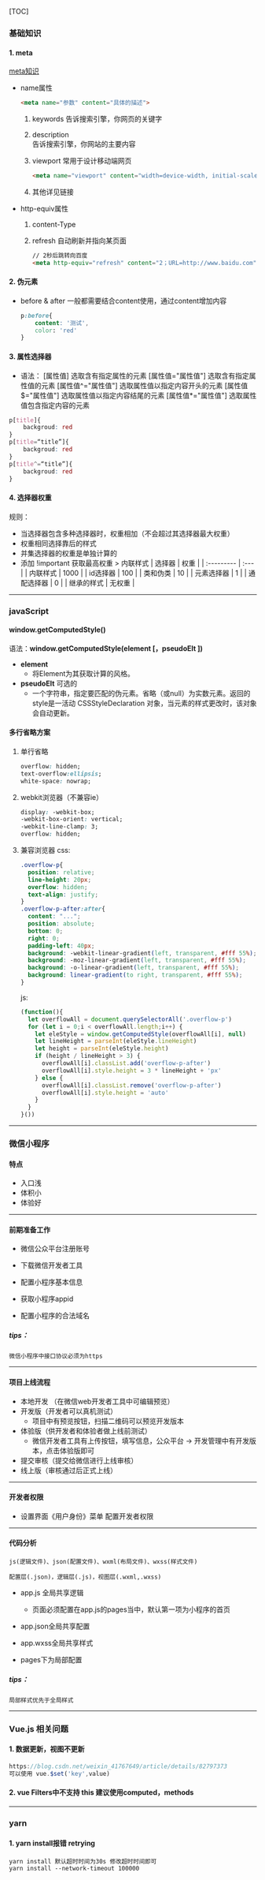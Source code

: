 [TOC]

### 基础知识

#### 1. meta

[meta知识](https://segmentfault.com/a/1190000004279791)

- name属性
  
	```html
  <meta name="参数" content="具体的描述">
  ```
  
  1. keywords
     告诉搜索引擎，你网页的关键字
  2. description  
     告诉搜索引擎，你网站的主要内容
  3. viewport
      常用于设计移动端网页
     
     ```html
     <meta name="viewport" content="width=device-width, initial-scale=1">
     ```
  4. 其他详见链接
- http-equiv属性
	1. content-Type
	
	2. refresh
		自动刷新并指向某页面
		```html
		// 2秒后跳转向百度
		<meta http-equiv="refresh" content="2；URL=http://www.baidu.com"> 
		```
#### 2. 伪元素
- before & after
	一般都需要结合content使用，通过content增加内容
	```css
	p:before{
		content: '测试',
		color: 'red'
	}
	```
#### 3. 属性选择器
- 语法：
	[属性值] 选取含有指定属性的元素
	[属性值="属性值"] 选取含有指定属性值的元素
	[属性值^="属性值"] 选取属性值以指定内容开头的元素
	[属性值$="属性值"] 选取属性值以指定内容结尾的元素
	[属性值*="属性值"] 选取属性值包含指定内容的元素
```css
p[title]{
	backgroud: red
}
p[title=“title”]{
	backgroud: red
}
p[title^=“title”]{
	backgroud: red
}
```
#### 4. 选择器权重
规则：
- 当选择器包含多种选择器时，权重相加（不会超过其选择器最大权重）
- 权重相同选择靠后的样式
- 并集选择器的权重是单独计算的
- 添加 !important 获取最高权重 > 内联样式 
| 选择器     | 权重 |
| :--------- | :--- |
| 内联样式   | 1000 |
| id选择器   | 100  |
| 类和伪类   | 10   |
| 元素选择器 | 1    |
| 通配选择器 | 0    |
| 继承的样式 | 无权重 |

---
### javaScript
#### window.getComputedStyle()

语法：<b>window.getComputedStyle(element [，pseudoElt ])</b>
- <b>element</b>
	- 将Element为其获取计算的风格。
- <b>pseudoElt</b>  可选的
	- 一个字符串，指定要匹配的伪元素。省略（或null）为实数元素。返回的style是一活动 CSSStyleDeclaration	对象，当元素的样式更改时，该对象会自动更新。

#### 多行省略方案
1. 单行省略
	```css
   overflow: hidden;
   text-overflow:ellipsis;
   white-space: nowrap;
   ````
2. webkit浏览器（不兼容ie）
    ```css
    display: -webkit-box;
    -webkit-box-orient: vertical;
    -webkit-line-clamp: 3;
    overflow: hidden;
    ```
3. 兼容浏览器
    css:
    
    ```css
    .overflow-p{
      position: relative; 
      line-height: 20px;
      overflow: hidden;
      text-align: justify;
    }
    .overflow-p-after:after{
      content: "...";
      position: absolute;
      bottom: 0;
      right: 0;
      padding-left: 40px;
      background: -webkit-linear-gradient(left, transparent, #fff 55%);
      background: -moz-linear-gradient(left, transparent, #fff 55%);
      background: -o-linear-gradient(left, transparent, #fff 55%);
      background: linear-gradient(to right, transparent, #fff 55%);
    }
    ```
    js:
   ```js
   (function(){
     let overflowAll = document.querySelectorAll('.overflow-p')
     for (let i = 0;i < overflowAll.length;i++) {
       let eleStyle = window.getComputedStyle(overflowAll[i], null)
       let lineHeight = parseInt(eleStyle.lineHeight)
       let height = parseInt(eleStyle.height)
       if (height / lineHeight > 3) {
         overflowAll[i].classList.add('overflow-p-after')
         overflowAll[i].style.height = 3 * lineHeight + 'px'
       } else {
         overflowAll[i].classList.remove('overflow-p-after')
         overflowAll[i].style.height = 'auto'
       }
     }
   }())
   ```

---
### 微信小程序

#### 特点

- 入口浅
- 体积小
- 体验好

------

#### 前期准备工作

- 微信公众平台注册账号

- 下载微信开发者工具

- 配置小程序基本信息

- 获取小程序appid

- 配置小程序的合法域名

##### tips：

```
微信小程序中接口协议必须为https
```

------

#### 项目上线流程

- 本地开发 （在微信web开发者工具中可编辑预览）
- 开发版（开发者可以真机测试）
  - 项目中有预览按钮，扫描二维码可以预览开发版本
- 体验版（供开发者和体验者做上线前测试）
  - 微信开发者工具有上传按钮，填写信息，公众平台 -> 开发管理中有开发版本，点击体验版即可
- 提交审核（提交给微信进行上线审核） 
- 线上版（审核通过后正式上线）

------

#### 开发者权限

- 设置界面《用户身份》菜单 配置开发者权限
---

#### 代码分析
```
js(逻辑文件)、json(配置文件)、wxml(布局文件)、wxss(样式文件)

配置层(.json)，逻辑层(.js)，视图层(.wxml,.wxss)
```

- app.js 全局共享逻辑
  - 页面必须配置在app.js的pages当中，默认第一项为小程序的首页
- app.json全局共享配置
- app.wxss全局共享样式

- pages下为局部配置

##### tips：

```
局部样式优先于全局样式
```
------

### Vue.js 相关问题

#### 1. 数据更新，视图不更新
```javascript
https://blog.csdn.net/weixin_41767649/article/details/82797373
可以使用 vue.$set('key',value)
```

#### 2. vue Filters中不支持 this 建议使用computed，methods
---

### yarn

#### 1. yarn install报错 retrying
```shell
yarn install 默认超时时间为30s 修改超时时间即可
yarn install --network-timeout 100000
```
